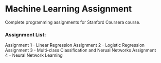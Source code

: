# Machine Learning Assignment

Complete programming assignments for Stanford Coursera course.

### Assignment List:

Assignment 1 - Linear Regression
Assignment 2 - Logistic Regression
Assignment 3 - Multi-class Classification and Nerual Networks
Assignment 4 - Neural Network Learning

